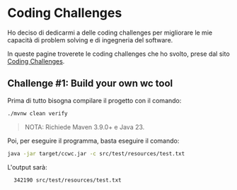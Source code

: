 # Coding Challenges

Ho deciso di dedicarmi a delle coding challenges per migliorare le mie capacità di problem solving e di ingegneria del software.

In queste pagine troverete le coding challenges che ho svolto, prese dal sito [Coding Challenges](https://codingchallenges.fyi).

## Challenge #1: Build your own wc tool

Prima di tutto bisogna compilare il progetto con il comando:

```bash
./mvnw clean verify
```

> NOTA: Richiede Maven 3.9.0+ e Java 23.

Poi, per eseguire il programma, basta eseguire il comando:

```bash
java -jar target/ccwc.jar -c src/test/resources/test.txt
```

L'output sarà:

```
  342190 src/test/resources/test.txt
```
